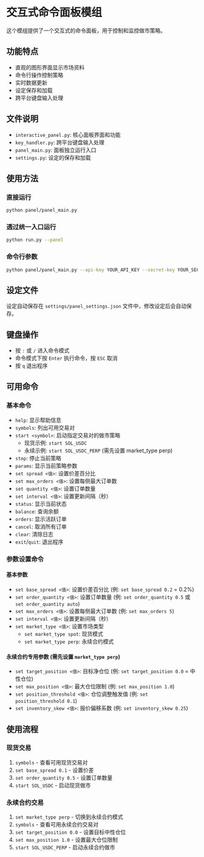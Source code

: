 # 交互式命令面板模组

这个模组提供了一个交互式的命令面板，用于控制和监控做市策略。

## 功能特点

- 直观的图形界面显示市场资料
- 命令行操作控制策略
- 实时数据更新
- 设定保存和加载
- 跨平台键盘输入处理

## 文件说明

- `interactive_panel.py`: 核心面板界面和功能
- `key_handler.py`: 跨平台键盘输入处理
- `panel_main.py`: 面板独立运行入口
- `settings.py`: 设定的保存和加载

## 使用方法

### 直接运行

```bash
python panel/panel_main.py
```

### 透过统一入口运行

```bash
python run.py --panel
```

### 命令行参数

```bash
python panel/panel_main.py --api-key YOUR_API_KEY --secret-key YOUR_SECRET_KEY --symbol SOL_USDC
```

## 设定文件

设定自动保存在 `settings/panel_settings.json` 文件中，修改设定后会自动保存。

## 键盘操作

- 按 `:` 或 `/` 进入命令模式
- 命令模式下按 `Enter` 执行命令，按 `ESC` 取消
- 按 `q` 退出程序

## 可用命令

### 基本命令
- `help`: 显示帮助信息
- `symbols`: 列出可用交易对
- `start <symbol>`: 启动指定交易对的做市策略
  - 现货示例: `start SOL_USDC`
  - 永续示例: `start SOL_USDC_PERP` (需先设置 market_type perp)
- `stop`: 停止当前策略
- `params`: 显示当前策略参数
- `set spread <值>`: 设置价差百分比
- `set max_orders <值>`: 设置每侧最大订单数
- `set quantity <值>`: 设置订单数量
- `set interval <值>`: 设置更新间隔（秒）
- `status`: 显示当前状态
- `balance`: 查询余额
- `orders`: 显示活跃订单
- `cancel`: 取消所有订单
- `clear`: 清除日志
- `exit`/`quit`: 退出程序

### 参数设置命令

#### 基本参数
- `set base_spread <值>`: 设置价差百分比 (例: `set base_spread 0.2` = 0.2%)
- `set order_quantity <值>`: 设置订单数量 (例: `set order_quantity 0.5` 或 `set order_quantity auto`)
- `set max_orders <值>`: 设置每侧最大订单数 (例: `set max_orders 5`)
- `set interval <值>`: 设置更新间隔（秒）
- `set market_type <值>`: 设置市场类型
  - `set market_type spot`: 现货模式
  - `set market_type perp`: 永续合约模式

#### 永续合约专用参数 (需先设置 `market_type perp`)
- `set target_position <值>`: 目标净仓位 (例: `set target_position 0.0` = 中性仓位)
- `set max_position <值>`: 最大仓位限制 (例: `set max_position 1.0`)
- `set position_threshold <值>`: 仓位调整触发值 (例: `set position_threshold 0.1`)
- `set inventory_skew <值>`: 报价偏移系数 (例: `set inventory_skew 0.25`)

## 使用流程

### 现货交易
1. `symbols` - 查看可用现货交易对
2. `set base_spread 0.1` - 设置价差
3. `set order_quantity 0.5` - 设置订单数量
4. `start SOL_USDC` - 启动现货做市

### 永续合约交易
1. `set market_type perp` - 切换到永续合约模式
2. `symbols` - 查看可用永续合约交易对
3. `set target_position 0.0` - 设置目标中性仓位
4. `set max_position 1.0` - 设置最大仓位限制
5. `start SOL_USDC_PERP` - 启动永续合约做市 